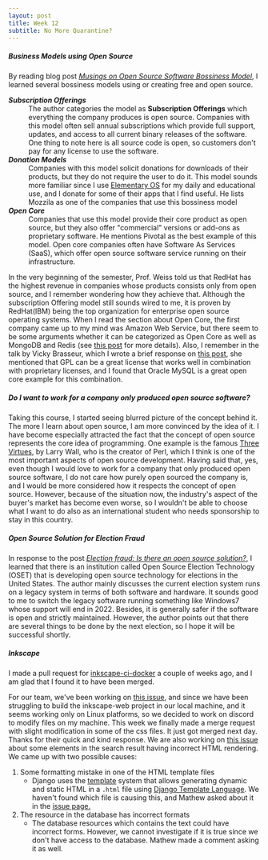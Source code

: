 ```yaml
---
layout: post
title: Week 12
subtitle: No More Quarantine?
---
```


##### Business Models using Open Source #####
By reading blog post 
*[Musings on Open Source Software Bossiness Model][Tom Callaway]*, I learned 
several bossiness models using or creating free and open source. 

<dl>
  <dt><b><i>Subscription Offerings</i></b></dt>
  <dd>The author categories the model
      as <strong>Subscription Offerings</strong> which everything the company
      produces is open source. Companies with this model often sell annual
      subscriptions which provide full support, updates, and access to all
      current binary releases of the software. One thing to note here is all
      source code is open, so customers don't pay for any license to
      use the software.
  </dd>
  <dt><b><i>Donation Models</i></b></dt>
  <dd>Companies with this model solicit donations for downloads of their
      products, but they do not require the user to do it. This model sounds
      more familiar since I use <a href="https://elementary.io/">Elementary OS</a> for my
      daily and educational use, and I donate for some of their apps that I find
      useful. He lists Mozzila as one of the companies that use this
      bossiness model
  </dd>
  <dt><i><b>Open Core</b></i></dt>
  <dd>Companies that use this model provide their core product as open
      source, but they also offer "commercial" versions or add-ons as
      proprietary software. He mentions Pivotal as the best example of this
      model. Open core companies often have Software As Services (SaaS), which
      offer open source software service running on their infrastructure.
  </dd>
</dl>

In the very beginning of the semester, Prof. Weiss told us that RedHat has the
highest revenue in companies whose products consists only from open source,
and I remember wondering how they achieve that. Although the subscription 
Offering model still sounds wired to me, it is proven by RedHat(IBM) being the top 
organization for enterprise open source operating systems. When I read the 
section about Open Core, the first company came up to my mind was Amazon Web 
Service, but there seem to be some arguments whether it can be categorized as 
Open Core as well as MongoDB and Redis (see [this post][Open Source Disturbance] 
for more details). Also, I remember in the talk by Vicky Brasseur,
which I wrote a brief response on [this post][week11], she mentioned that GPL
can be a great license that works well in combination with proprietary licenses,
and I found that Oracle MySQL is a great open core example for this combination.

##### Do I want to work for a company only produced open source software? #####
Taking this course, I started seeing blurred picture of the concept behind it.
The more I learn about open source, I am more convinced by the idea of it. 
I have become especially attracted the fact that the concept of open source 
represents the core idea of programming. One example is the famous 
[Three Virtues], by Larry Wall, who is the creator of Perl, which I think is 
one of the most important aspects of open source development. Having said that, 
yes, even though I would love to work for a company that only produced open source 
software, I do not care how purely open sourced the company is, and I would be 
more considered how it respects the concept of open source. However, because of 
the situation now, the industry's aspect of the buyer's market has become even 
worse, so I wouldn't be able to choose what I want to do also as an 
international student who needs sponsorship to stay in this country.

##### Open Source Solution for Election Fraud #####
In response to the post 
*[Election fraud: Is there an open source solution?][Election fraud]*, I learned
that there is an institution called Open Source Election Technology (OSET) that 
is developing open source technology for elections in the United States. The 
author mainly discusses the current election system runs on a legacy 
system in terms of both software and hardware. It sounds good to me to switch 
the legacy software running something like Windows7 whose support will end 
in 2022. Besides, it is generally safer if the software is open and strictly 
maintained. However, the author points out that there are several things to be 
done by the next election, so I hope it will be successful shortly.

##### Inkscape #####
I made a pull request for [inkscape-ci-docker] a couple of weeks ago, and I am 
glad that I found it to have been merged. 

For our team, we've been working on [this issue][issue472], and since we have 
been struggling to build the inkscape-web project in our local machine, and it 
seems working only on Linux platforms, so we decided to work on discord to 
modify files on my machine. This week we finally made a merge request with 
slight modification in some of the css files. It just got merged next day. 
Thanks for their quick and kind response. We are also working on 
[this issue][issue482] about some elements in the search result having 
incorrect HTML rendering. We came up with two possible causes:  
1. Some formatting mistake in one of the HTML template files
    - Django uses the [template][django-template] system that allows generating 
      dynamic and static HTML in a `.html` file using 
      [Django Template Language][django-template-language]. We haven't found 
      which file is causing this, and Mathew asked about it in the 
      [issue page.][issue482]   
1. The resource in the database has incorrect formats
    - The database resources which contains the text could have incorrect 
      forms. However, we cannot investigate if it is true since we don't have 
      access to the database. Mathew made a comment asking it as well.


[Tom Callaway]: https://spot.livejournal.com/327801.html
[Elementary OS]: https://elementary.io/
[Open Source Disturbance]: https://arstechnica.com/information-technology/2019/10/is-the-software-world-taking-too-much-from-the-open-source-community/
[Week11]: https://hunter-college-ossd-spr-2020.github.io/Ks5810-weekly/week11/
[inkscape-ci-docker]: https://gitlab.com/inkscape/inkscape-ci-docker
[issue472]: https://gitlab.com/inkscape/inkscape-web/-/issues/472
[issue482]: https://gitlab.com/inkscape/inkscape-web/-/issues/482
[django-template]: https://docs.djangoproject.com/en/3.0/topics/templates/
[django-template-language]: https://docs.djangoproject.com/en/3.0/ref/templates/language/
[Three Virtues]: http://threevirtues.com/
[Election fraud]: https://opensource.com/article/19/9/voting-fraud-open-source-solution?
